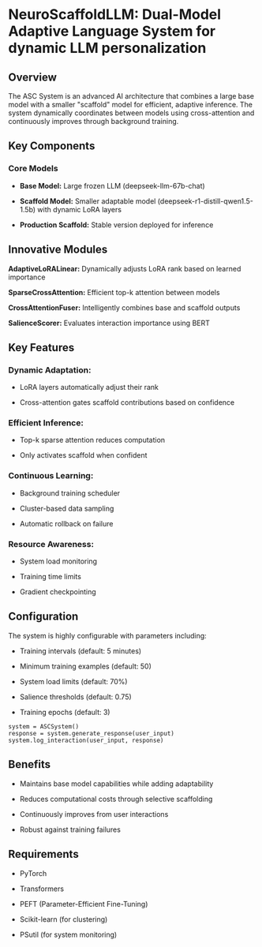 # NeuroScaffoldLLM: Dual-Model Adaptive Language System for dynamic LLM personalization

## Overview
The ASC System is an advanced AI architecture that combines a large base model with a smaller "scaffold" model for efficient, adaptive inference. The system dynamically coordinates between models using cross-attention and continuously improves through background training.

## Key Components

### Core Models

- **Base Model:** Large frozen LLM (deepseek-llm-67b-chat)

- **Scaffold Model:** Smaller adaptable model (deepseek-r1-distill-qwen1.5-1.5b) with dynamic LoRA layers

- **Production Scaffold:** Stable version deployed for inference

## Innovative Modules

**AdaptiveLoRALinear:** Dynamically adjusts LoRA rank based on learned importance

**SparseCrossAttention:** Efficient top-k attention between models

**CrossAttentionFuser:** Intelligently combines base and scaffold outputs

**SalienceScorer:** Evaluates interaction importance using BERT

## Key Features

### Dynamic Adaptation:

- LoRA layers automatically adjust their rank

- Cross-attention gates scaffold contributions based on confidence

### Efficient Inference:

- Top-k sparse attention reduces computation

- Only activates scaffold when confident

### Continuous Learning:

- Background training scheduler

- Cluster-based data sampling

- Automatic rollback on failure

### Resource Awareness:

- System load monitoring

- Training time limits

- Gradient checkpointing

## Configuration

The system is highly configurable with parameters including:

- Training intervals (default: 5 minutes)

- Minimum training examples (default: 50)

- System load limits (default: 70%)

- Salience thresholds (default: 0.75)

- Training epochs (default: 3)

```
system = ASCSystem()
response = system.generate_response(user_input)
system.log_interaction(user_input, response)
```

## Benefits

- Maintains base model capabilities while adding adaptability

- Reduces computational costs through selective scaffolding

- Continuously improves from user interactions

- Robust against training failures

## Requirements

- PyTorch

- Transformers

- PEFT (Parameter-Efficient Fine-Tuning)

- Scikit-learn (for clustering)

- PSutil (for system monitoring)
